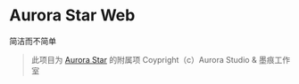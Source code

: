 # Aurora Star Web
简洁而不简单
> 此项目为 [Aurora Star](https://github.com/Aurora-Studio-Team/Aurora-Star) 的附属项
Coypright（c）Aurora Studio & 墨痕工作室
